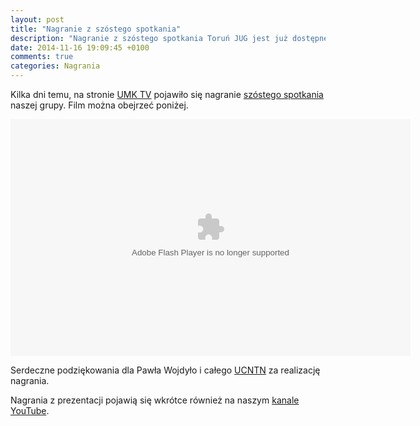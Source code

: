```yaml
---
layout: post
title: "Nagranie z szóstego spotkania"
description: "Nagranie z szóstego spotkania Toruń JUG jest już dostępne na stronie UMK TV!"
date: 2014-11-16 19:09:45 +0100
comments: true
categories: Nagrania
---
```

Kilka dni temu, na stronie <a href="http://tv.umk.pl/?id=2492" target="_blank">UMK TV</a> pojawiło się nagranie <a href="{{ root_url }}/news/2014/10/15/spotkanie-6/">szóstego spotkania</a> naszej grupy. Film można obejrzeć poniżej.

<div class="row text-center" style="margin-top: 10px; margin-bottom: 10px;">
  <div class="col-md-12">
    <object type="application/x-shockwave-flash" data="http://tv.umk.pl/extp/ExtPlayer.swf" width="640" height="379">
      <param name="movie" value="http://tv.umk.pl/extp/ExtPlayer.swf"/>
      <param name="allowScriptAccess" value="always" />
      <param name="flashVars" value="movieID=2492&amp;width=640" />
    </object>
  </div>
</div>

Serdeczne podziękowania dla Pawła Wojdyło i&nbsp;całego <a href="http://www.ucntn.umk.pl" target="_blank">UCNTN</a> za realizację nagrania.

Nagrania z&nbsp;prezentacji pojawią się wkrótce również na naszym <a href="https://www.youtube.com/channel/UCLuHypXd9ODOivs7gRpxNZg" target="_blank">kanale YouTube</a>.